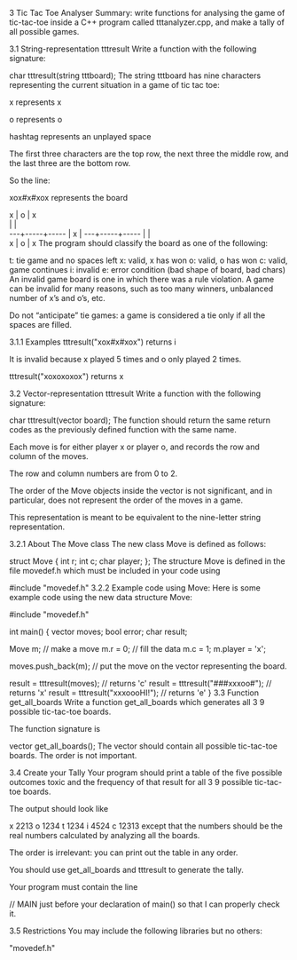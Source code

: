 3 Tic Tac Toe Analyser
Summary: write functions for analysing the game of tic-tac-toe inside a C++ program called tttanalyzer.cpp, and make a tally of all possible games.

3.1 String-representation tttresult
Write a function with the following signature:

char tttresult(string tttboard);
The string tttboard has nine characters representing the current situation in a game of tic tac toe:

x represents x

o represents o

hashtag represents an unplayed space

The first three characters are the top row, the next three the middle row, and the last three are the bottom row.

So the line:

xox#x#xox
represents the board

 x |  o  |  x  
   |     |      
---+-----+-----
   |  x  |
---+-----+----- 
   |     |  
 x |  o  |  x
The program should classify the board as one of the following:

t: tie game and no spaces left
x: valid, x has won
o: valid, o has won
c: valid, game continues
i: invalid
e: error condition (bad shape of board, bad chars)
An invalid game board is one in which there was a rule violation. A game can be invalid for many reasons, such as too many winners, unbalanced number of x’s and o’s, etc.

Do not “anticipate” tie games: a game is considered a tie only if all the spaces are filled.

3.1.1 Examples
tttresult("xox#x#xox") returns i

It is invalid because x played 5 times and o only played 2 times.

tttresult("xoxoxoxox") returns x

3.2 Vector-representation tttresult
Write a function with the following signature:

char tttresult(vector<Move> board);
The function should return the same return codes as the previously defined function with the same name.

Each move is for either player x or player o, and records the row and column of the moves.

The row and column numbers are from 0 to 2.

The order of the Move objects inside the vector is not significant, and in particular, does not represent the order of the moves in a game.

This representation is meant to be equivalent to the nine-letter string representation.

3.2.1 About The Move class
The new class Move is defined as follows:

struct Move {
    int r;
    int c;
    char player;
};
The structure Move is defined in the file movedef.h which must be included in your code using

#include "movedef.h"
3.2.2 Example code using Move:
Here is some example code using the new data structure Move:


#include "movedef.h"

int main() {
  vector<Move> moves;
  bool error;
  char result;

  Move m; // make a move 
  m.r = 0; // fill the data
  m.c = 1;
  m.player = 'x';

  moves.push_back(m); // put the move on the vector representing the board.

  result = tttresult(moves);  // returns 'c'
  result = tttresult("###xxxoo#"); // returns 'x'
  result = tttresult("xxxoooHI!"); // returns 'e'
}
3.3 Function get_all_boards
Write a function get_all_boards which generates all 
3
9
 possible tic-tac-toe boards.

The function signature is

vector<string> get_all_boards();
The vector should contain all possible tic-tac-toe boards. The order is not important.

3.4 Create your Tally
Your program should print a table of the five possible outcomes toxic and the frequency of that result for all 
3
9
 possible tic-tac-toe boards.

The output should look like

x 2213
o 1234
t 1234
i 4524
c 12313
except that the numbers should be the real numbers calculated by analyzing all the boards.

The order is irrelevant: you can print out the table in any order.

You should use get_all_boards and tttresult to generate the tally.

Your program must contain the line

// MAIN
just before your declaration of main() so that I can properly check it.

3.5 Restrictions
You may include the following libraries but no others:

<iostream>
<string>
<array>
<vector>
<map>
"movedef.h"
